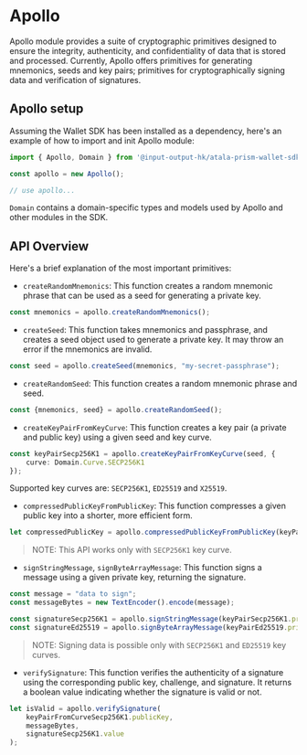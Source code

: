 # Apollo

Apollo module provides a suite of cryptographic primitives designed to ensure 
the integrity, authenticity, and confidentiality of data that is stored and 
processed. Currently, Apollo offers primitives for generating mnemonics, seeds 
and key pairs; primitives for cryptographically signing data and verification of
signatures.

## Apollo setup

Assuming the Wallet SDK has been installed as a dependency, here's an example of
how to import and init Apollo module:

```ts
import { Apollo, Domain } from '@input-output-hk/atala-prism-wallet-sdk';

const apollo = new Apollo();

// use apollo...
```

`Domain` contains a domain-specific types and models used by Apollo and other 
modules in the SDK.

## API Overview
Here's a brief explanation of the most important primitives:


- `createRandomMnemonics`: This function creates a random mnemonic phrase that 
can be used as a seed for generating a private key.

```ts
const mnemonics = apollo.createRandomMnemonics();
```

- `createSeed`: This function takes mnemonics and passphrase, and creates a seed
object used to generate a private key. It may throw an error if the mnemonics are
invalid.

```ts
const seed = apollo.createSeed(mnemonics, "my-secret-passphrase");
```

- `createRandomSeed`: This function creates a random mnemonic phrase and seed.

```ts
const {mnemonics, seed} = apollo.createRandomSeed();
```

- `createKeyPairFromKeyCurve`: This function creates a key pair (a private and 
public key) using a given seed and key curve.

```ts
const keyPairSecp256K1 = apollo.createKeyPairFromKeyCurve(seed, {
    curve: Domain.Curve.SECP256K1
});
```

Supported key curves are: `SECP256K1`, `ED25519` and `X25519`.

- `compressedPublicKeyFromPublicKey`: This function compresses a given public 
key into a shorter, more efficient form.

```ts
let compressedPublicKey = apollo.compressedPublicKeyFromPublicKey(keyPairSecp256K1.publicKey);
```

> NOTE: This API works only with `SECP256K1` key curve.

- `signStringMessage`, `signByteArrayMessage`: This function signs a message 
using a given private key, returning the signature.

```ts
const message = "data to sign";
const messageBytes = new TextEncoder().encode(message);

const signatureSecp256K1 = apollo.signStringMessage(keyPairSecp256K1.privateKey, message);
const signatureEd25519 = apollo.signByteArrayMessage(keyPairEd25519.privateKey, messageBytes);
```

> NOTE: Signing data is possible only with `SECP256K1` and `ED25519` key curves.

- `verifySignature`: This function verifies the authenticity of a signature using 
the corresponding public key, challenge, and signature. It returns a boolean 
value indicating whether the signature is valid or not.

```ts
let isValid = apollo.verifySignature( 
    keyPairFromCurveSecp256K1.publicKey,
    messageBytes,
    signatureSecp256K1.value
);
```
